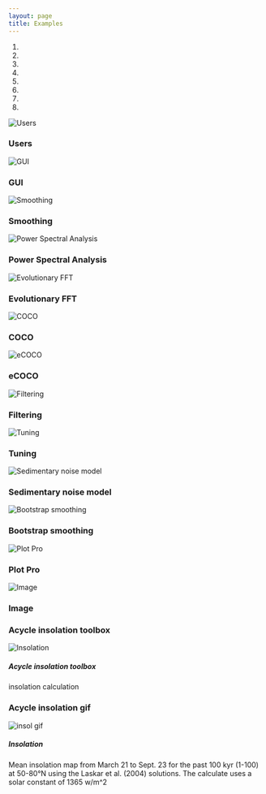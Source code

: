 ```yaml
---
layout: page
title: Examples
--- 
```

<div class ="heading">
</div>
<div id ="myCarousel" class="carousel slide text-center" data-ride="carousel">
	<ol class="carousel-indicators">
		<li data-target="#myCarousel" data-slide-to="0" class="active"></li>
		<li data-target="#myCarousel" data-slide-to="1"></li>
		<li data-target="#myCarousel" data-slide-to="2"></li>
		<li data-target="#myCarousel" data-slide-to="3"></li>
		<li data-target="#myCarousel" data-slide-to="4"></li>
		<li data-target="#myCarousel" data-slide-to="5"></li>
		<li data-target="#myCarousel" data-slide-to="6"></li>
		<li data-target="#myCarousel" data-slide-to="7"></li>
	</ol>
	<div class="carousel-inner" role="listbox">
		<div class="carousel-item active">
			<img src="/images/AcycleVisitors.png" alt= "Users">
			<div class="carousel-caption">
				<h3>Users</h3>
			</div>
</div>
<div class="carousel-item">
	<img src="/images/Fig.1-GUI.png" alt= "GUI">
	<div class="carousel-caption">
	<h3>GUI</h3>
	</div>
</div>	
<div class="carousel-item">
	<img src="/images/Slide1.jpeg" alt= "Smoothing">
	<div class="carousel-caption">
	<h3> Smoothing </h3>
	</div>
</div>	
<div class="carousel-item">
	<img src="/images/Slide2.jpeg" alt= "Power Spectral Analysis">
	<div class="carousel-caption">
	<h3> Power Spectral Analysis </h3>
	</div>
</div>		
<div class="carousel-item">
	<img src="/images/Slide3.jpeg" alt= "Evolutionary FFT">
	<div class="carousel-caption">
	<h3>Evolutionary FFT</h3>
	</div>
</div>
<div class="carousel-item">
    <img src="/images/Slide4.jpeg" alt= "COCO">
    <div class="carousel-caption">
    <h3>COCO</h3>
    </div>
</div>
<div class="carousel-item">
	<img src="/images/Slide5.jpeg" alt= "eCOCO">
	<div class="carousel-caption">
	<h3>eCOCO</h3>
	</div>
</div>

<div class="carousel-item">
	<img src="/images/Slide6.jpeg" alt= "Filtering">
	<div class="carousel-caption">
	<h3>Filtering</h3>
	</div>
</div>
<div class="carousel-item">
    <img src="/images/Slide7.jpeg" alt= "Tuning">
    <div class="carousel-caption">
    <h3>Tuning</h3>
    </div>
</div>
<div class="carousel-item">
    <img src="/images/Slide8.jpeg" alt= "Sedimentary noise model">
    <div class="carousel-caption">
    <h3>Sedimentary noise model</h3>
    </div>
</div>
<div class="carousel-item">
    <img src="/images/Slide9.jpeg" alt= "Bootstrap smoothing">
    <div class="carousel-caption">
    <h3>Bootstrap smoothing</h3>
    </div>
</div>
<div class="carousel-item">
    <img src="/images/Slide11.jpeg" alt= "Plot Pro">
    <div class="carousel-caption">
    <h3>Plot Pro</h3>
    </div>
</div>
<div class="carousel-item">
	<img src="/images/Slide12.jpeg" alt= "Image">
	<div class="carousel-caption">
	<h3>Image</h3>
	</div>
</div>

<a class="carousel-control-prev" href="#myCarousel" data-slide="prev" role="button"> <span class="fa fa-arrow-left" id = "home"></span></a>
<a class="carousel-control-next " href="#myCarousel" data-slide="next" role="button"> <span class="fa fa-arrow-right" id = "home"></span></a>
</div>			

<section id = "project">
    <section id = "Setup">
        <div class ="divider"></div>
        <div class = "container">
            <div id = "imaging">
                <div class="heading">
                        <h3>Acycle insolation toolbox</h3>
                </div>
                <img src="images/2.acycle-insolationS.gif" alt ="Insolation">
                <h5> Acycle insolation toolbox</h5>
                <p> insolation calculation</p>
            </div>
        </div>
    </section>
    <section id = "inso">
        <div class ="divider"></div>
        <div class = "container">
            <div id = "imaging">
                <div class="heading">
                        <h3>Acycle insolation gif </h3>
                </div>
                <img src="images/Insol-t-1-100ka-day-80-264-lat-50-80-meandaily-La04.gif" alt ="insol gif">
                <h5 > Insolation </h5>
                <p>Mean insolation map from March 21 to Sept. 23 for the past 100 kyr (1-100) at 50-80°N using the Laskar et al. (2004) solutions. The calculate uses a solar constant of 1365 w/m^2</p>
            </div>
        </div>
    </section>
</section>
